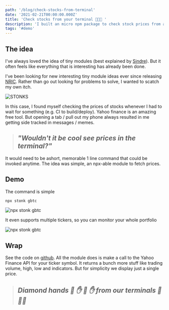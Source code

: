 ```yaml
---
path: '/blog/check-stocks-from-terminal'
date: '2021-02-21T00:00:00.000Z'
title: 'Check stocks from your terminal 🚀🚀🚀 '
description: 'I built an micro npm package to check stock prices from an command line'
tags: '#demo'
---
```


## The idea

I've always loved the idea of tiny modules (best explained by [Sindre](https://github.com/sindresorhus/ama/issues/10#issuecomment-117766328)). But it often feels like everything that is interesting has already been done.

I've been looking for new interesting tiny module ideas ever since releasing [NRIC](https://www.npmjs.com/package/nric). Rather than go out looking for problems to solve, I wanted to scatch my own itch.

![STONKS](./stonk1.png)

In this case, I found myself checking the prices of stocks whenever I had to wait for something (e.g. CI to build/deploy). Yahoo finance is an amazing free tool. But opening a tab / pull out my phone always resulted in me getting side tracked in messages / memes.

> ## _"Wouldn't it be cool see prices in the terminal?"_

It would need to be ashort, memorable 1 line command that could be invoked anytime. The idea was simple, an npx-able module to fetch prices.

## Demo

The command is simple

```bash
npx stonk gbtc
```

![npx stonk gbtc](./stonk2.png)

It even supports multiple tickers, so you can monitor your whole portfolio

![npx stonk gbtc](./stonk3.png)

## Wrap

See the code on [github](https://github.com/danielkhoo/stonk). All the module does is make a call to the Yahoo Finance API for your ticker symbol. It returns a bunch more stuff like trading volume, high, low and indicators. But for simplicity we display just a single price.

> ## _Diamond hands 💎 ✋ 💎 ✋ from our terminals 🚀🚀🚀_
